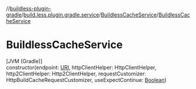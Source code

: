 //[buildless-plugin-gradle](../../../index.md)/[build.less.plugin.gradle.service](../index.md)/[BuildlessCacheService](index.md)/[BuildlessCacheService](-buildless-cache-service.md)

# BuildlessCacheService

[JVM (Gradle)]\
constructor(endpoint: [URI](https://docs.oracle.com/en/java/javase/11/docs/api/java.base/java/net/URI.html), httpClientHelper: HttpClientHelper, http2ClientHelper: Http2ClientHelper, requestCustomizer: HttpBuildCacheRequestCustomizer, useExpectContinue: [Boolean](https://kotlinlang.org/api/latest/jvm/stdlib/kotlin/-boolean/index.html))
